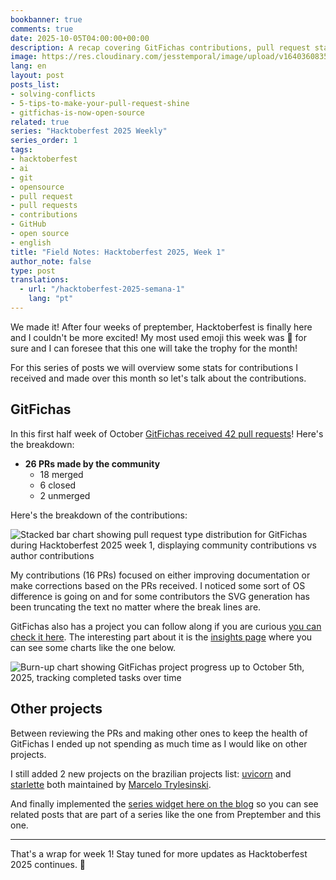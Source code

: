 ```yaml
---
bookbanner: true
comments: true
date: 2025-10-05T04:00:00+00:00
description: A recap covering GitFichas contributions, pull request statistics, and others
image: https://res.cloudinary.com/jesstemporal/image/upload/v1640360835/covers/miscellaneous_ld0l6r.png
lang: en
layout: post
posts_list:
- solving-conflicts
- 5-tips-to-make-your-pull-request-shine
- gitfichas-is-now-open-source
related: true
series: "Hacktoberfest 2025 Weekly"
series_order: 1
tags:
- hacktoberfest
- ai
- git
- opensource
- pull request
- pull requests
- contributions
- GitHub
- open source
- english
title: "Field Notes: Hacktoberfest 2025, Week 1"
author_note: false
type: post
translations:
  - url: "/hacktoberfest-2025-semana-1"
    lang: "pt"
---
```


We made it! After four weeks of preptember, Hacktoberfest is finally here and I couldn't be more excited! My most used emoji this week was 🎉 for sure and I can foresee that this one will take the trophy for the month!

For this series of posts we will overview some stats for contributions I received and made over this month so let's talk about the contributions.

## GitFichas

In this first half week of October [GitFichas received 42 pull requests](https://github.com/jtemporal/gitfichas)! Here's the breakdown:

- **26 PRs made by the community**
  - 18 merged
  - 6 closed
  - 2 unmerged

Here's the breakdown of the contributions:

![Stacked bar chart showing pull request type distribution for GitFichas during Hacktoberfest 2025 week 1, displaying community contributions vs author contributions](https://res.cloudinary.com/jesstemporal/image/upload/v1759705587/pr-type-distribution-week-1-hacktoberfest_aikjtb.png)

My contributions (16 PRs) focused on either improving documentation or make corrections based on the PRs received. I noticed some sort of OS difference is going on and for some contributors the SVG generation has been truncating the text no matter where the break lines are.

GitFichas also has a project you can follow along if you are curious [you can check it here](https://github.com/users/jtemporal/projects/1). The interesting part about it is the [insights page](https://github.com/users/jtemporal/projects/1/insights) where you can see some charts like the one below.

![Burn-up chart showing GitFichas project progress up to October 5th, 2025, tracking completed tasks over time](https://res.cloudinary.com/jesstemporal/image/upload/v1759705587/burn-up-up-to-oct-4th_czxxdy.png)

## Other projects

Between reviewing the PRs and making other ones to keep the health of GitFichas I ended up not spending as much time as I would like on other projects.

I still added 2 new projects on the brazilian projects list: [uvicorn](https://github.com/jtemporal/jtemporal.github.io/pull/325) and [starlette](https://github.com/jtemporal/jtemporal.github.io/pull/324) both maintained by [Marcelo Trylesinski](https://github.com/Kludex).

And finally implemented the [series widget here on the blog](https://github.com/jtemporal/jtemporal.github.io/pull/327) so you can see related posts that are part of a series like the one from Preptember and this one.

---

That's a wrap for week 1! Stay tuned for more updates as Hacktoberfest 2025 continues. 🎃
